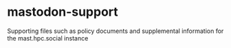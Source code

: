 # mastodon-support
Supporting files such as policy documents and supplemental information for the mast.hpc.social instance

